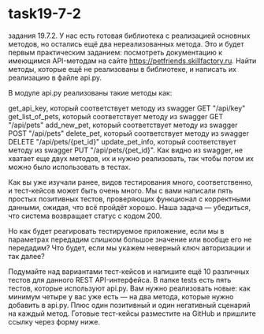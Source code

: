 # task19-7-2
задания 19.7.2.
У нас есть готовая библиотека с реализацией основных методов, но остались ещё два нереализованных метода. Это и будет первым практическим заданием: посмотреть документацию к имеющимся API-методам на сайте https://petfriends.skillfactory.ru. Найти методы, которые ещё не реализованы в библиотеке, и написать их реализацию в файле api.py.

В модуле api.py реализованы такие методы как:

get_api_key, который соответствует методу из swagger GET "/api/key"
get_list_of_pets, который соответствует методу из swagger GET "/api/pets"
add_new_pet, который соответствует методу из swagger POST "/api/pets"
delete_pet, который соответствует методу из swagger DELETE "/api/pets/{pet_id}"
update_pet_info, который соответствует методу из swagger PUT "/api/pets/{pet_id}".
Как видно из swagger, не хватает еще двух методов, их и нужно реализовать, так чтобы потом их можно было использовать в тестах.

Как вы уже изучали ранее, видов тестирования много, соответственно, и тест-кейсов может быть очень много. Мы с вами написали пять простых позитивных тестов, проверяющих функционал с корректными данными, ожидая, что всё пройдёт хорошо. Наша задача — убедиться, что система возвращает статус с кодом 200.

Но как будет реагировать тестируемое приложение, если мы в параметрах передадим слишком большое значение или вообще его не передадим? Что будет, если мы укажем неверный ключ авторизации и так далее?

Подумайте над вариантами тест-кейсов и напишите ещё 10 различных тестов для данного REST API-интерфейса. В папке tests есть пять тестов, которые используют api.py. Вам нужно реализовать новые: как минимум четыре у вас уже есть — на два метода, которые нужно добавить в api.py. Плюс один позитивный и один негативный сценарий на каждый метод. Готовые тест-кейсы разместите на GitHub и пришлите ссылку через форму ниже.
